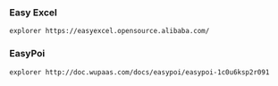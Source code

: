 ### Easy Excel

```shell
explorer https://easyexcel.opensource.alibaba.com/
```

### EasyPoi

```shell
explorer http://doc.wupaas.com/docs/easypoi/easypoi-1c0u6ksp2r091
```